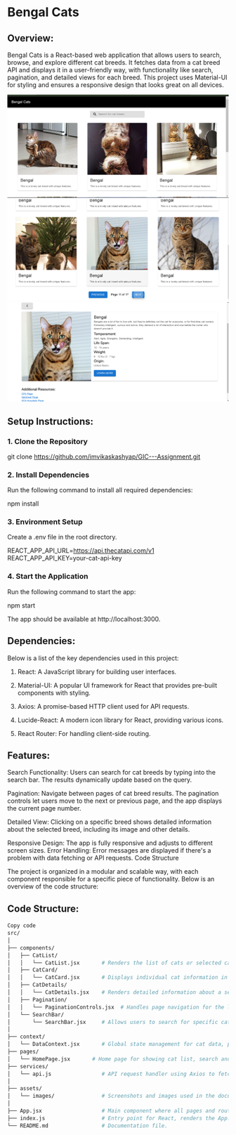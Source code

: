 
# Bengal Cats

## Overview:
Bengal Cats is a React-based web application that allows users to search, browse, and explore different cat breeds. It fetches data from a cat breed API and displays it in a user-friendly way, with functionality like search, pagination, and detailed views for each breed. This project uses Material-UI for styling and ensures a responsive design that looks great on all devices.

![Cat list](./src/assets/readme-images/ss1.png)
![Cat list2](./src/assets/readme-images/ss2.png)
![Cat Details](./src/assets/readme-images/ss3.png)


## Setup Instructions:

### 1. Clone the Repository

git clone https://github.com/imvikaskashyap/GIC---Assignment.git

### 2. Install Dependencies
Run the following command to install all required dependencies:

npm install

###  3. Environment Setup
Create a .env file in the root directory.

REACT_APP_API_URL=https://api.thecatapi.com/v1
REACT_APP_API_KEY=your-cat-api-key

### 4. Start the Application
Run the following command to start the app:

npm start

The app should be available at http://localhost:3000.

## Dependencies:
Below is a list of the key dependencies used in this project:

1. React: A JavaScript library for building user interfaces.

2. Material-UI: A popular UI framework for React that provides pre-built components with styling.

3. Axios: A promise-based HTTP client used for API requests.

4. Lucide-React: A modern icon library for React, providing various icons.

5. React Router: For handling client-side routing.


## Features:
Search Functionality: Users can search for cat breeds by typing into the search bar. The results dynamically update based on the query.

Pagination: Navigate between pages of cat breed results. The pagination controls let users move to the next or previous page, and the app displays the current page number.

Detailed View: Clicking on a specific breed shows detailed information about the selected breed, including its image and other details.

Responsive Design: The app is fully responsive and adjusts to different screen sizes.
Error Handling: Error messages are displayed if there's a problem with data fetching or API requests.
Code Structure

The project is organized in a modular and scalable way, with each component responsible for a specific piece of functionality. Below is an overview of the code structure:

## Code Structure:

```bash
Copy code
src/
│
├── components/
│   ├── CatList/
│   │   └── CatList.jsx       # Renders the list of cats or selected cat details.
│   ├── CatCard/
│   │   └── CatCard.jsx       # Displays individual cat information in a card format.
│   ├── CatDetails/
│   │   └── CatDetails.jsx    # Renders detailed information about a selected cat.
│   ├── Pagination/
│   │   └── PaginationControls.jsx  # Handles page navigation for the list of cats.
│   └── SearchBar/
│       └── SearchBar.jsx     # Allows users to search for specific cat breeds.
│
├── context/
│   └── DataContext.jsx       # Global state management for cat data, pagination, and search.
├── pages/
│   └── HomePage.jsx       # Home page for showing cat list, search and navigation.
├── services/
│   └── api.js                # API request handler using Axios to fetch cat data.
│
├── assets/
│   └── images/               # Screenshots and images used in the documentation.
│
├── App.jsx                   # Main component where all pages and routes are brought together.
├── index.js                  # Entry point for React, renders the App.
└── README.md                 # Documentation file.